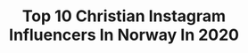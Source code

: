 ---
title: Top 10 Christian Instagram Influencers In Norway In 2020
description: >-
  Find top christian Instagram influencers in Norway in 2020. Most popular hashtags: #artofvisuals #oslo #earthofficial #exploreourearth.
platform: Instagram
profiles:
  - username: "christiantrustrup"
    fullname: >-
      CHRISTIAN TRUSTRUP
    location: "Norway"
    followers: 54572
    engagement: 601
    commentsToLikes: 0.027721
    id: ck0u7nijh54pt0i19fkfm20bw
    verified: false
    hashtags: "#dscvr, #lonelyplanet, #birdfreaks, #droneoftheday"
  - username: "raw_norway"
    fullname: >-
      Norway |Norge |Norwegian
    location: "Norway"
    followers: 18716
    engagement: 196
    commentsToLikes: 0.023020
    id: ck0vxvb0z0wtj0i19r5kku3ff
    verified: false
    hashtags: "#letsallbewell, #killershots, #photochallenge, #photocontest"
  - username: "hilvees"
    fullname: >-
      Hildegunn Taipale
    location: "Norway"
    followers: 464650
    engagement: 339
    commentsToLikes: 0.007090
    id: ck0u0cgbhtasf0i19uaeuo3zw
    verified: true
    hashtags: "#christianjokes, #hxepresets, #ad, #stokkebeat"
  - username: "stylingbymalla"
    fullname: >-
      Malin Nilsen 🇳🇴
    location: "Norway"
    followers: 142187
    engagement: 49
    commentsToLikes: 0.086636
    id: ck5hmssrdmk0p0i11uw0ylehm
    verified: false
    hashtags: "#borddekking, #tablesettings, #tables, #kidsootd"
  - username: "jeppeblinsta"
    fullname: >-
      Jeppe Beck Laursen
    location: "Norway"
    followers: 21152
    engagement: 473
    commentsToLikes: 0.050217
    id: ck5q5udkbumx10i1111twj8ws
    verified: true
    hashtags: "#pinnebr, #stunts, #fight, #letsdothis"
  - username: "nordicnature_vackrastenatur"
    fullname: >-
      Pure Nordic Nature 🇳🇴🇸🇪🇫🇮🇦🇽🇫🇴
    location: "Norway"
    followers: 10201
    engagement: 705
    commentsToLikes: 0.013490
    id: ck6tk91bs48iu0j71gi1vvh8y
    verified: false
    hashtags: "#laowa, #princely, #your, #naturyst"
  - username: "gorgorothofficial"
    fullname: >-
      Gorgoroth Official
    location: "Norway"
    followers: 24616
    engagement: 719
    commentsToLikes: 0.008233
    id: ck6u3ntvnyufi0j71jzw0vmgj
    verified: false
    hashtags: "#christianmisje, #killerlineup, #ladoobscurodelaluna, #gorgorotharticle"
  - username: "ulrikkeofficial"
    fullname: >-
      ULRIKKE BRANDSTORP
    location: "Norway"
    followers: 30742
    engagement: 1362
    commentsToLikes: 0.022840
    id: ck5zrxr1bxg6v0i14tl9hgtn4
    verified: false
    hashtags: "#sammenmotdritten, #hugforesc2020, #ulrikkeofficial, #esc2020"
  - username: "tanjacg"
    fullname: >-
      Tanja🏃🏻‍♀️
    location: "Norway"
    followers: 2779
    engagement: 3064
    commentsToLikes: 0.045945
    id: ckaot45qiub3i0i78ako3024c
    verified: false
    hashtags: "#topoathletic, #thankful, #zurichmaratobcn, #hellofriday"
  - username: "marie_murstad"
    fullname: >-
      Marie Murstad
    location: "Norway"
    followers: 61120
    engagement: 251
    commentsToLikes: 0.019887
    id: ck135ak3p0j8u0i19ywbpbs3t
    verified: false
    hashtags: "#stokkebeat"
---